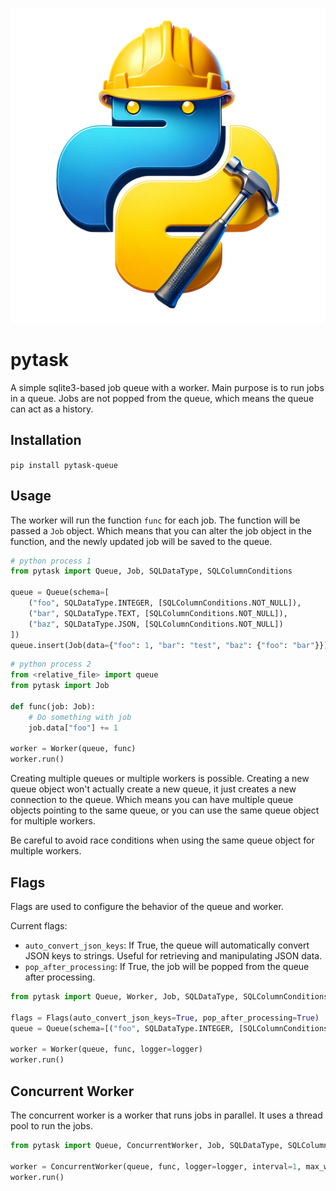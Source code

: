 ![logo_picture](https://github.com/jaypyles/pytask/blob/master/docs/worker.png)

# pytask

A simple sqlite3-based job queue with a worker. Main purpose is to run jobs in a queue. Jobs are not popped from the queue, which means the queue can act as a history.

## Installation

`pip install pytask-queue`

## Usage

The worker will run the function `func` for each job. The function will be passed a `Job` object. Which means that you can alter the job object in the function, and the newly updated job will be saved to the queue. 

```python
# python process 1
from pytask import Queue, Job, SQLDataType, SQLColumnConditions

queue = Queue(schema=[
    ("foo", SQLDataType.INTEGER, [SQLColumnConditions.NOT_NULL]), 
    ("bar", SQLDataType.TEXT, [SQLColumnConditions.NOT_NULL]), 
    ("baz", SQLDataType.JSON, [SQLColumnConditions.NOT_NULL])
])
queue.insert(Job(data={"foo": 1, "bar": "test", "baz": {"foo": "bar"}}))
```

```python
# python process 2
from <relative_file> import queue
from pytask import Job

def func(job: Job):
    # Do something with job
    job.data["foo"] += 1

worker = Worker(queue, func)
worker.run()
```

Creating multiple queues or multiple workers is possible. Creating a new queue object won't actually create a new queue, it just creates a new connection to the queue. Which means you can have multiple queue objects pointing to the same queue, or you can use the same queue object for multiple workers.

Be careful to avoid race conditions when using the same queue object for multiple workers.

## Flags

Flags are used to configure the behavior of the queue and worker.

Current flags:

- `auto_convert_json_keys`: If True, the queue will automatically convert JSON keys to strings. Useful for retrieving and manipulating JSON data.
- `pop_after_processing`: If True, the job will be popped from the queue after processing.

```python
from pytask import Queue, Worker, Job, SQLDataType, SQLColumnConditions, Flags

flags = Flags(auto_convert_json_keys=True, pop_after_processing=True)
queue = Queue(schema=[("foo", SQLDataType.INTEGER, [SQLColumnConditions.NOT_NULL])], flags=flags)

worker = Worker(queue, func, logger=logger)
worker.run()
```

## Concurrent Worker

The concurrent worker is a worker that runs jobs in parallel. It uses a thread pool to run the jobs.

```python
from pytask import Queue, ConcurrentWorker, Job, SQLDataType, SQLColumnConditions

worker = ConcurrentWorker(queue, func, logger=logger, interval=1, max_workers=16)
worker.run()
```

